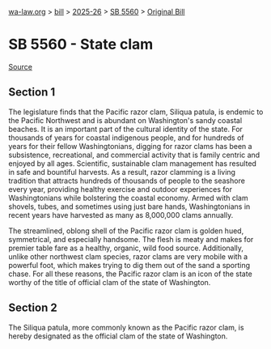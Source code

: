 [wa-law.org](/) > [bill](/bill/) > [2025-26](/bill/2025-26/) > [SB 5560](/bill/2025-26/sb/5560/) > [Original Bill](/bill/2025-26/sb/5560/1/)

# SB 5560 - State clam

[Source](http://lawfilesext.leg.wa.gov/biennium/2025-26/Pdf/Bills/Senate%20Bills/5560.pdf)

## Section 1
The legislature finds that the Pacific razor clam, Siliqua patula, is endemic to the Pacific Northwest and is abundant on Washington's sandy coastal beaches. It is an important part of the cultural identity of the state. For thousands of years for coastal indigenous people, and for hundreds of years for their fellow Washingtonians, digging for razor clams has been a subsistence, recreational, and commercial activity that is family centric and enjoyed by all ages. Scientific, sustainable clam management has resulted in safe and bountiful harvests. As a result, razor clamming is a living tradition that attracts hundreds of thousands of people to the seashore every year, providing healthy exercise and outdoor experiences for Washingtonians while bolstering the coastal economy. Armed with clam shovels, tubes, and sometimes using just bare hands, Washingtonians in recent years have harvested as many as 8,000,000 clams annually.

The streamlined, oblong shell of the Pacific razor clam is golden hued, symmetrical, and especially handsome. The flesh is meaty and makes for premier table fare as a healthy, organic, wild food source. Additionally, unlike other northwest clam species, razor clams are very mobile with a powerful foot, which makes trying to dig them out of the sand a sporting chase. For all these reasons, the Pacific razor clam is an icon of the state worthy of the title of official clam of the state of Washington.

## Section 2
The Siliqua patula, more commonly known as the Pacific razor clam, is hereby designated as the official clam of the state of Washington.
